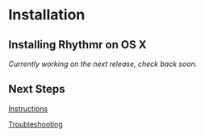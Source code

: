 Installation
======

## Installing Rhythmr on OS X

<i> Currently working on the next release, check back soon. </i>

## Next Steps

[Instructions](Instructions.md)

[Troubleshooting](Troubleshooting.md)
